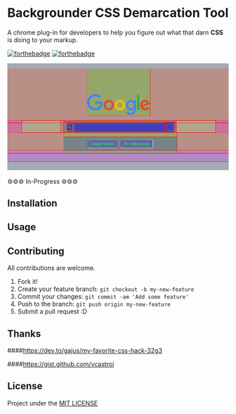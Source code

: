 # Backgrounder CSS Demarcation Tool

A chrome plug-in for developers to help you figure out what that darn **CSS** is doing to your markup.

[![forthebadge](https://forthebadge.com/images/badges/gluten-free.svg)](https://forthebadge.com)  [![forthebadge](https://forthebadge.com/images/badges/made-with-crayons.svg)](https://forthebadge.com)

![Backgrounder](./backgrounder/images/backgrounder.png)

:gear::gear::gear: In-Progress :gear::gear::gear:


## Installation

## Usage

## Contributing

All contributions are welcome.

1. Fork it!
2. Create your feature branch: `git checkout -b my-new-feature`
3. Commit your changes: `git commit -am 'Add some feature'`
4. Push to the branch: `git push origin my-new-feature`
5. Submit a pull request :D


## Thanks

####https://dev.to/gajus/my-favorite-css-hack-32g3

####https://gist.github.com/vcastroi

## License

Project under the [MIT LICENSE](LICENSE)
